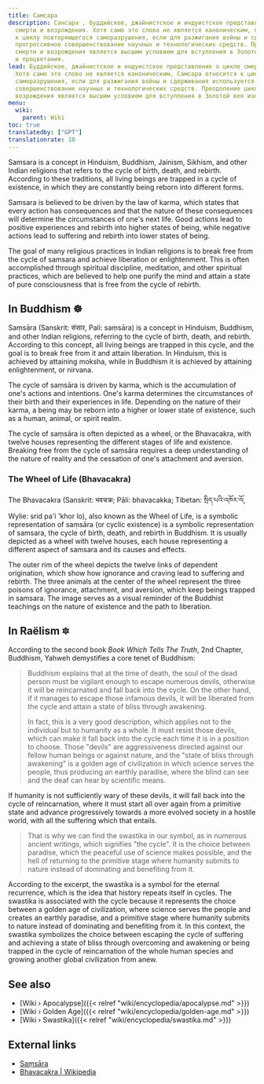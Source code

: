 ```yaml
---
title: Самсара
description: Сансара , буддийское, джайнистское и индуистское представление о цикле
  смерти и возрождения. Хотя само это слово не является каноническим, Самсара относится
  к циклу повторяющегося саморазрушения, если для разжигания войны и сдерживания используется
  прогрессивное совершенствование научных и технологических средств. Преодоление цикла
  смерти и возрождения является высшим условием для вступления в Золотой век изобилия
  и процветания.
lead: Буддийское, джайнистское и индуистское представление о цикле смерти и возрождения.
  Хотя само это слово не является каноническим, Самсара относится к циклу повторяющегося
  саморазрушения, если для разжигания войны и сдерживания используется прогрессивное
  совершенствование научных и технологических средств. Преодоление цикла смерти и
  возрождения является высшим условием для вступления в Золотой век изобилия и процветания.
menu:
  wiki:
    parent: Wiki
toc: true
translatedby: ["GPT"]
translationrate: 10
---
```


Samsara is a concept in Hinduism, Buddhism, Jainism, Sikhism, and other Indian religions that refers to the cycle of birth, death, and rebirth. According to these traditions, all living beings are trapped in a cycle of existence, in which they are constantly being reborn into different forms.

Samsara is believed to be driven by the law of karma, which states that every action has consequences and that the nature of these consequences will determine the circumstances of one's next life. Good actions lead to positive experiences and rebirth into higher states of being, while negative actions lead to suffering and rebirth into lower states of being.

The goal of many religious practices in Indian religions is to break free from the cycle of samsara and achieve liberation or enlightenment. This is often accomplished through spiritual discipline, meditation, and other spiritual practices, which are believed to help one purify the mind and attain a state of pure consciousness that is free from the cycle of rebirth.

## In Buddhism ☸️

Saṃsāra (Sanskrit: संसार, Pali: saṃsāra) is a concept in Hinduism, Buddhism, and other Indian religions, referring to the cycle of birth, death, and rebirth. According to this concept, all living beings are trapped in this cycle, and the goal is to break free from it and attain liberation. In Hinduism, this is achieved by attaining moksha, while in Buddhism it is achieved by attaining enlightenment, or nirvana.

The cycle of saṃsāra is driven by karma, which is the accumulation of one's actions and intentions. One's karma determines the circumstances of their birth and their experiences in life. Depending on the nature of their karma, a being may be reborn into a higher or lower state of existence, such as a human, animal, or spirit realm.

The cycle of saṃsāra is often depicted as a wheel, or the Bhavacakra, with twelve houses representing the different stages of life and existence. Breaking free from the cycle of saṃsāra requires a deep understanding of the nature of reality and the cessation of one's attachment and aversion.

### The Wheel of Life (Bhavacakra)

The Bhavacakra (Sanskrit: भवचक्र; Pāli: bhavacakka; Tibetan: སྲིད་པའི་འཁོར་ལོ, Wylie: srid pa'i 'khor lo), also known as the Wheel of Life, is a symbolic representation of saṃsāra (or cyclic existence) is a symbolic representation of samsara, the cycle of birth, death, and rebirth in Buddhism. It is usually depicted as a wheel with twelve houses, each house representing a different aspect of samsara and its causes and effects.

The outer rim of the wheel depicts the twelve links of dependent origination, which show how ignorance and craving lead to suffering and rebirth. The three animals at the center of the wheel represent the three poisons of ignorance, attachment, and aversion, which keep beings trapped in samsara. The image serves as a visual reminder of the Buddhist teachings on the nature of existence and the path to liberation.

## In Raëlism 🔯

According to the second book _Book Which Tells The Truth_, 2nd Chapter, Buddhism, Yahweh demystifies a core tenet of Buddhism:

> Buddhism explains that at the time of death, the soul of the dead person must be vigilant enough to escape numerous devils, otherwise it will be reincarnated and fall back into the cycle. On the other hand, if it manages to escape those infamous devils, it will be liberated from the cycle and attain a state of bliss through awakening.
>
> In fact, this is a very good description, which applies not to the individual but to humanity as a whole. It must resist those devils, which can make it fall back into the cycle each time it is in a position to choose. Those "devils" are aggressiveness directed against our fellow human beings or against nature, and the "state of bliss through awakening" is a golden age of civilization in which science serves the people, thus producing an earthly paradise, where the blind can see and the deaf can hear by scientific means.
>
If humanity is not sufficiently wary of these devils, it will fall back into the cycle of reincarnation, where it must start all over again from a primitive state and advance progressively towards a more evolved society in a hostile world, with all the suffering which that entails.
>
> That is why we can find the swastika in our symbol, as in numerous ancient writings, which signifies "the cycle". It is the choice between paradise, which the peaceful use of science makes possible, and the hell of returning to the primitive stage where humanity submits to nature instead of dominating and benefiting from it.

According to the excerpt, the swastika is a symbol for the eternal recurrence, which is the idea that history repeats itself in cycles. The swastika is associated with the cycle because it represents the choice between a golden age of civilization, where science serves the people and creates an earthly paradise, and a primitive stage where humanity submits to nature instead of dominating and benefiting from it. In this context, the swastika symbolizes the choice between escaping the cycle of suffering and achieving a state of bliss through overcoming and awakening or being trapped in the cycle of reincarnation of the whole human species and growing another global civilization from anew.

## See also

- [Wiki › Apocalypse]({{< relref "wiki/encyclopedia/apocalypse.md" >}})
- [Wiki › Golden Age]({{< relref "wiki/encyclopedia/golden-age.md" >}})
- [Wiki › Swastika]({{< relref "wiki/encyclopedia/swastika.md" >}})

## External links

- [Saṃsāra](https://en.wikipedia.org/wiki/Sa%E1%B9%83s%C4%81ra_(Buddhism))
- [Bhavacakra | Wikipedia](https://en.wikipedia.org/wiki/Bhavacakra)
